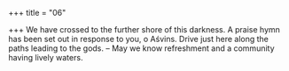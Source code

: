 +++
title = "06"

+++
We have crossed to the further shore of this darkness. A praise hymn has  been set out in response to you, o Aśvins.
Drive just here along the paths leading to the gods. – May we know
refreshment and a community having lively waters.